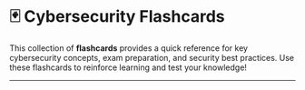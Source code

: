 # 🃏 **Cybersecurity Flashcards**

This collection of **flashcards** provides a quick reference for key cybersecurity concepts, exam preparation, and security best practices. Use these flashcards to reinforce learning and test your knowledge!

---
